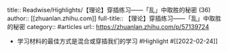 title:: Readwise/Highlights/【理论】穿插练习——「乱」中取胜的秘密 (36)
author:: [[zhuanlan.zhihu.com]]
full-title:: 【理论】穿插练习——「乱」中取胜的秘密
category:: #articles
url:: https://zhuanlan.zhihu.com/p/57139724

- 学习材料的最佳方式是混合或穿插我们的学习 #Highlight #[[2022-02-24]]